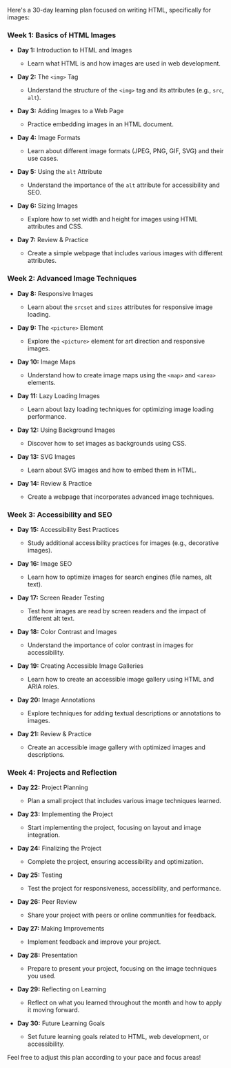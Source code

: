 Here's a 30-day learning plan focused on writing HTML, specifically for images:

### Week 1: Basics of HTML Images
- **Day 1:** Introduction to HTML and Images
  - Learn what HTML is and how images are used in web development.
  
- **Day 2:** The `<img>` Tag
  - Understand the structure of the `<img>` tag and its attributes (e.g., `src`, `alt`).
  
- **Day 3:** Adding Images to a Web Page
  - Practice embedding images in an HTML document.
  
- **Day 4:** Image Formats
  - Learn about different image formats (JPEG, PNG, GIF, SVG) and their use cases.
  
- **Day 5:** Using the `alt` Attribute
  - Understand the importance of the `alt` attribute for accessibility and SEO.
  
- **Day 6:** Sizing Images
  - Explore how to set width and height for images using HTML attributes and CSS.
  
- **Day 7:** Review & Practice
  - Create a simple webpage that includes various images with different attributes.

### Week 2: Advanced Image Techniques
- **Day 8:** Responsive Images
  - Learn about the `srcset` and `sizes` attributes for responsive image loading.
  
- **Day 9:** The `<picture>` Element
  - Explore the `<picture>` element for art direction and responsive images.
  
- **Day 10:** Image Maps
  - Understand how to create image maps using the `<map>` and `<area>` elements.
  
- **Day 11:** Lazy Loading Images
  - Learn about lazy loading techniques for optimizing image loading performance.
  
- **Day 12:** Using Background Images
  - Discover how to set images as backgrounds using CSS.
  
- **Day 13:** SVG Images
  - Learn about SVG images and how to embed them in HTML.
  
- **Day 14:** Review & Practice
  - Create a webpage that incorporates advanced image techniques.

### Week 3: Accessibility and SEO
- **Day 15:** Accessibility Best Practices
  - Study additional accessibility practices for images (e.g., decorative images).
  
- **Day 16:** Image SEO
  - Learn how to optimize images for search engines (file names, alt text).
  
- **Day 17:** Screen Reader Testing
  - Test how images are read by screen readers and the impact of different alt text.
  
- **Day 18:** Color Contrast and Images
  - Understand the importance of color contrast in images for accessibility.
  
- **Day 19:** Creating Accessible Image Galleries
  - Learn how to create an accessible image gallery using HTML and ARIA roles.
  
- **Day 20:** Image Annotations
  - Explore techniques for adding textual descriptions or annotations to images.
  
- **Day 21:** Review & Practice
  - Create an accessible image gallery with optimized images and descriptions.

### Week 4: Projects and Reflection
- **Day 22:** Project Planning
  - Plan a small project that includes various image techniques learned.
  
- **Day 23:** Implementing the Project
  - Start implementing the project, focusing on layout and image integration.
  
- **Day 24:** Finalizing the Project
  - Complete the project, ensuring accessibility and optimization.
  
- **Day 25:** Testing
  - Test the project for responsiveness, accessibility, and performance.
  
- **Day 26:** Peer Review
  - Share your project with peers or online communities for feedback.
  
- **Day 27:** Making Improvements
  - Implement feedback and improve your project.
  
- **Day 28:** Presentation
  - Prepare to present your project, focusing on the image techniques you used.
  
- **Day 29:** Reflecting on Learning
  - Reflect on what you learned throughout the month and how to apply it moving forward.
  
- **Day 30:** Future Learning Goals
  - Set future learning goals related to HTML, web development, or accessibility.

Feel free to adjust this plan according to your pace and focus areas!